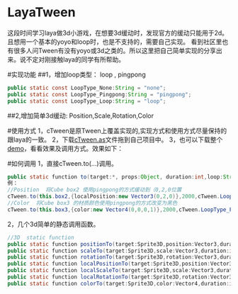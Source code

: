 [cTween.as]:https://github.com/dcl-Cheng/LayaTween/src/cTween.as
[demo]:https://github.com/dcl-Cheng/LayaTween
[demogif]:https://github.com/dcl-Cheng/LayaTween/demo.mp4
# LayaTween
这段时间学习laya做3d小游戏，在想要3d缓动时，发现官方的缓动只能用于2d。且想用一个基本的yoyo和loop时，也是不支持的，需要自己实现。
看到社区里也有很多人问Tween有没有yoyo或3d之类的。所以这里把自己简单实现的分享出来。说不定对刚接触laya的同学有所帮助。

#实现功能
##1，增加loop类型： loop , pingpong
```java
public static const LoopType_None:String = "none";
public static const LoopType_Pingpong:String = "pingpong";
public static const LoopType_Loop:String = "loop";
```

##2,增加简单3d缓动: Position,Scale,Rotation,Color

#使用方式
1，cTween是原Tween上覆盖实现的,实现方式和使用方式尽量保持的跟laya的一致。
2，下载[cTween.as]文件拖到自己项目中。
3，也可以下载整个[demo]，看看效果及调用方式。效果如下：

#如何调用
1，直接cTween.to(...)调用。
```java
public static function to(target:*, props:Object, duration:int,loop:String = LoopType_None, ease:Function = null, complete:Handler = null, delay:int = 0, coverBefore:Boolean = false, autoRecover:Boolean = true) :cTween
例：
//Position  将Cube box2 使用pingpong的方式缓动到（0,2,0位置
cTween.to(this.box2,{localPosition:new Vector3(0,2,0)},2000,cTween.LoopType_Pingpong,Ease.quadIn);
//Color  将Cube box3 的材质颜色使用pingpong的方式改变为黑色
cTween.to(this.box3,{color:new Vector4(0,0,0,1)},2000,cTween.LoopType_Pingpong,null,null,0,true);
```

2，几个3d简单的静态调用函数。
```java
//3D  static function 
public static function positionTo(target:Sprite3D,position:Vector3,duration:int,loop:String = LoopType_None,complete:Handler = null):cTween
public static function scaleTo(target:Sprite3D,scale:Vector3,duration:int,loop:String = LoopType_None,complete:Handler = null):cTween
public static function rotationTo(target:Sprite3D,rotation:Vector3,duration:int,loop:String = LoopType_None,complete:Handler = null):cTween
public static function localPositionTo(target:Sprite3D,position:Vector3,duration:int,loop:String = LoopType_None,complete:Handler = null):cTween
public static function localScaleTo(target:Sprite3D,scale:Vector3,duration:int,loop:String = LoopType_None,complete:Handler = null):cTween
public static function localRotationTo(target:Sprite3D,rotation:Vector3,duration:int,loop:String = LoopType_None,complete:Handler = null):cTween
public static function colorTo(target:Sprite3D,color:Vector4,duration:int,loop:String = LoopType_None,complete:Handler = null):cTween
```
